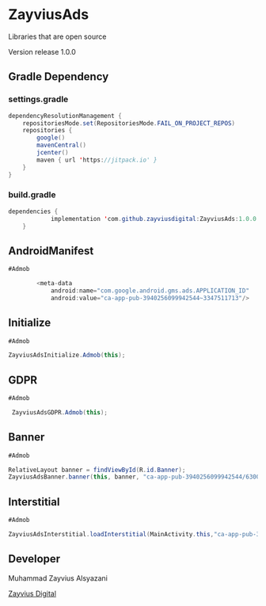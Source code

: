 # ZayviusAds
Libraries that are open source

Version release 1.0.0

## Gradle Dependency

### settings.gradle
```java
dependencyResolutionManagement {
    repositoriesMode.set(RepositoriesMode.FAIL_ON_PROJECT_REPOS)
    repositories {
        google()
        mavenCentral()
        jcenter()
        maven { url 'https://jitpack.io' }
    }
}
```

### build.gradle
```java
dependencies {
	        implementation 'com.github.zayviusdigital:ZayviusAds:1.0.0'
	}
```
## AndroidManifest

```java
#Admob

        <meta-data
            android:name="com.google.android.gms.ads.APPLICATION_ID"
            android:value="ca-app-pub-3940256099942544~3347511713"/>
```
## Initialize

```java
#Admob

ZayviusAdsInitialize.Admob(this);
```
## GDPR

```java
#Admob

 ZayviusAdsGDPR.Admob(this);
```
## Banner

```java
#Admob

RelativeLayout banner = findViewById(R.id.Banner);
ZayviusAdsBanner.banner(this, banner, "ca-app-pub-3940256099942544/6300978111");
```

## Interstitial

```java
#Admob

ZayviusAdsInterstitial.loadInterstitial(MainActivity.this,"ca-app-pub-3940256099942544/1033173712",interval);
```


## Developer
Muhammad Zayvius Alsyazani

[Zayvius Digital](https://zayviusdigital.com/)
